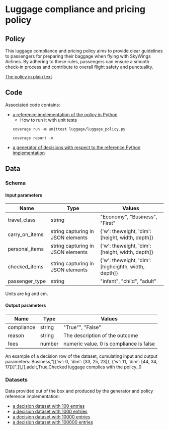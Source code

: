 # Luggage compliance and pricing policy 


## Policy
This luggage compliance and pricing policy aims to provide clear guidelines to passengers for preparing their baggage when flying with SkyWings Airlines. By adhering to these rules, passengers can ensure a smooth check-in process and contribute to overall flight safety and punctuality.

[The policy in plain text](luggage_policy.txt)

## Code
Associated code contains:
- [a reference implementation of the policy in Python](luggage_policy.py)
   - How to run it with unit tests
    ```console
    coverage run -m unittest luggage/luggage_policy.py
    ```
    ```console
    coverage report -m
    ```
- [a generator of decisions with respect to the reference Python implementation](luggage_policy_decision_generator.py)

## Data
### Schema
#### Input parameters
| Name | Type  | Values |
|-------|--------|------|
| travel_class | string  | "Economy", "Business", "First" |
| carry_on_items | string capturing in JSON elements  | {'w': theweight, 'dim': [height, width, depth]} |
| personal_items | string capturing in JSON elements  | {'w': theweight, 'dim': [height, width, depth]} |
| checked_items | string capturing in JSON elements  | {'w': theweight, 'dim': [higheighth, width, depth]} |
| passenger_type | string  | "infant", "child", "adult" |

Units are kg and cm.

#### Output parameters
| Name | Type  | Values |
|-------|--------|------|
| compliance | string  | "True"", "False" |
| reason | string | The description of the outcome|
| fees | number | numeric value. 0 is compliance is false |

An example of a decision row of the dataset, cumulating input and output parameters: Business,"[{'w': 0, 'dim': [33, 25, 23]}, {'w': 11, 'dim': [44, 34, 17]}]",[],[],adult,True,Checked luggage complies with the policy.,0

### Datasets
Data provided out of the box and produced by the generator and policy reference implementation:
- [a decision dataset with 100 entries](luggage_policy_decisions_100.csv)
- [a decision dataset with 1000 entries](luggage_policy_decisions_1K.csv)
- [a decision dataset with 10000 entries](luggage_policy_decisions_10K.csv)
- [a decision dataset with 100000 entries](luggage_policy_decisions_100K.csv)